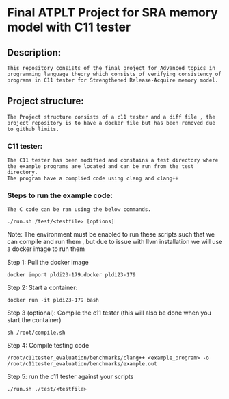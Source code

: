 # Final ATPLT Project for SRA memory model with C11 tester
## Description:
    This repository consists of the final project for Advanced topics in programming language theory which consists of verifying consistency of programs in C11 tester for Strengthened Release-Acquire memory model. 

## Project structure:
    The Project structure consists of a c11 tester and a diff file , the project repository is to have a docker file but has been removed due to github limits.

### C11 tester:
    The C11 tester has been modified and constains a test directory where the example programs are located and can be run from the test directory. 
    The program have a complied code using clang and clang++

### Steps to run the example code:
    The C code can be ran using the below commands.
```pycon
./run.sh /test/<testfile> [options]
```
Note: The environment must be enabled to run these scripts such that we can compile and run them , but due to issue with llvm installation we will use a docker image to run them

Step 1:
    Pull the docker image 
```pycon
docker import pldi23-179.docker pldi23-179
```
Step 2: Start a container:
```pycon
docker run -it pldi23-179 bash
```
Step 3 (optional): Compile the c11 tester (this will also be done when you start the container)
```pycon
sh /root/compile.sh
```

Step 4: Compile testing code
```pycon
/root/c11tester_evaluation/benchmarks/clang++ <example_program> -o /root/c11tester_evaluation/benchmarks/example.out
```

Step 5: run the c11 tester against your scripts
```pycon
./run.sh ./test/<testfile> 
```

